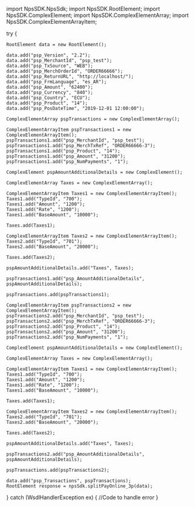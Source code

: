 import NpsSDK.NpsSdk;
import NpsSDK.RootElement;
import NpsSDK.ComplexElement;
import NpsSDK.ComplexElementArray;
import NpsSDK.ComplexElementArrayItem;

try {

    RootElement data = new RootElement();

    data.add("psp_Version", "2.2");
    data.add("psp_MerchantId", "psp_test");
    data.add("psp_TxSource", "WEB");
    data.add("psp_MerchOrderId", "ORDER66666");
    data.add("psp_ReturnURL", "http://localhost/");
    data.add("psp_FrmLanguage", "es_AR");
    data.add("psp_Amount", "62400");
    data.add("psp_Currency", "840");
    data.add("psp_Country", "ECU");
    data.add("psp_Product", "14");
    data.add("psp_PosDateTime", "2019-12-01 12:00:00");

    ComplexElementArray pspTransactions = new ComplexElementArray();

    ComplexElementArrayItem pspTransactions1 = new ComplexElementArrayItem();
    pspTransactions1.add("psp_MerchantId", "psp_test");
    pspTransactions1.add("psp_MerchTxRef", "ORDER66666-3");
    pspTransactions1.add("psp_Product", "14");
    pspTransactions1.add("psp_Amount", "31200");
    pspTransactions1.add("psp_NumPayments", "1");

    ComplexElement pspAmountAdditionalDetails = new ComplexElement();

    ComplexElementArray Taxes = new ComplexElementArray();

    ComplexElementArrayItem Taxes1 = new ComplexElementArrayItem();
    Taxes1.add("TypeId", "700");
    Taxes1.add("Amount", "1200");
    Taxes1.add("Rate", "1200");
    Taxes1.add("BaseAmount", "10000");

    Taxes.add(Taxes1);

    ComplexElementArrayItem Taxes2 = new ComplexElementArrayItem();
    Taxes2.add("TypeId", "701");
    Taxes2.add("BaseAmount", "20000");

    Taxes.add(Taxes2);

    pspAmountAdditionalDetails.add("Taxes", Taxes);

    pspTransactions1.add("psp_AmountAdditionalDetails", pspAmountAdditionalDetails);

    pspTransactions.add(pspTransactions1);

    ComplexElementArrayItem pspTransactions2 = new ComplexElementArrayItem();
    pspTransactions2.add("psp_MerchantId", "psp_test");
    pspTransactions2.add("psp_MerchTxRef", "ORDER66666-3");
    pspTransactions2.add("psp_Product", "14");
    pspTransactions2.add("psp_Amount", "31200");
    pspTransactions2.add("psp_NumPayments", "1");

    ComplexElement pspAmountAdditionalDetails = new ComplexElement();

    ComplexElementArray Taxes = new ComplexElementArray();

    ComplexElementArrayItem Taxes1 = new ComplexElementArrayItem();
    Taxes1.add("TypeId", "700");
    Taxes1.add("Amount", "1200");
    Taxes1.add("Rate", "1200");
    Taxes1.add("BaseAmount", "10000");

    Taxes.add(Taxes1);

    ComplexElementArrayItem Taxes2 = new ComplexElementArrayItem();
    Taxes2.add("TypeId", "701");
    Taxes2.add("BaseAmount", "20000");

    Taxes.add(Taxes2);

    pspAmountAdditionalDetails.add("Taxes", Taxes);

    pspTransactions2.add("psp_AmountAdditionalDetails", pspAmountAdditionalDetails);

    pspTransactions.add(pspTransactions2);

    data.add("psp_Transactions", pspTransactions);
    RootElement response = npsSdk.splitPayOnline_3p(data);

} catch (WsdlHandlerException ex) {
    //Code to handle error
}
